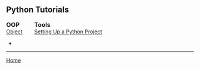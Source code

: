 ## Python Tutorials


<div>

  <div style="display:inline-block; vertical-align:top; margin-right:2em;">
    <h3 style="margin:0;">OOP</h3>
    <ul style="margin:0; padding-left:0px; list-style:none;">
      <li><a href="./oop/1_object.html">Object</a></li>
    </ul>
  </div>

<div style="display:inline-block; vertical-align:top; margin-right:2em;">
    <h3 style="margin:0;">Tools</h3>
    <ul style="margin:0; padding-left:0; list-style:none;">
      <li><a href="./common/1_Setting_Up_a_Python_Project.html">Setting Up a Python Project</a></li>
    </ul>
  </div>
</div>

- [](./common/1_Setting_Up_a_Python_Project.md)

---

[Home](./../README.md)